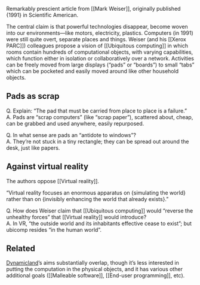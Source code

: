 Remarkably prescient article from [[Mark Weiser]], originally published {1991} in Scientific American.

The central claim is that powerful technologies disappear, become woven into our environments—like motors, electricity, plastics. Computers (in 1991) were still quite overt, separate places and things. Weiser (and his [[Xerox PARC]]) colleagues propose a vision of [[Ubiquitous computing]] in which rooms contain hundreds of computational objects, with varying capabilities, which function either in isolation or collaboratively over a network. Activities can be freely moved from large displays (“pads” or “boards”) to small “tabs” which can be pocketed and easily moved around like other household objects.

## Pads as scrap

Q. Explain: “The pad that must be carried from place to place is a failure.”  
A. Pads are “scrap computers” (like “scrap paper”), scattered about, cheap, can be grabbed and used anywhere, easily repurposed.

Q. In what sense are pads an “antidote to windows”?  
A. They’re not stuck in a tiny rectangle; they can be spread out around the desk, just like papers.

## Against virtual reality

The authors oppose [[Virtual reality]].

“Virtual reality focuses an enormous apparatus on {simulating the world} rather than on {invisibly enhancing the world that already exists}.”

Q. How does Weiser claim that [[Ubiquitous computing]] would “reverse the unhealthy forces” that [[Virtual reality]] would introduce?  
A. In VR, “the outside world and its inhabitants effective cease to exist”; but ubicomp resides “in the human world”.

## Related

[Dynamicland](https://notes.andymatuschak.org/zDpmsw9zxmk2eXsoHVUqidf)’s aims substantially overlap, though it’s less interested in putting the computation in the physical objects, and it has various other additional goals ([[Malleable software]], [[End-user programming]], etc).